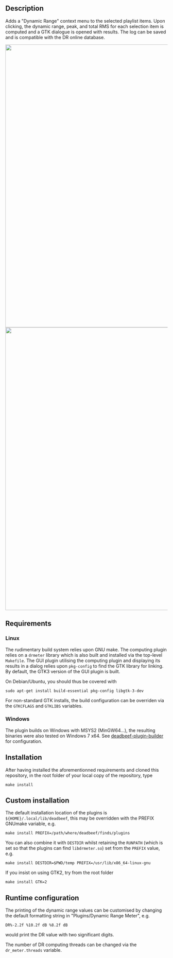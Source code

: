 ## Description
Adds a "Dynamic Range" context menu to the selected playlist items. Upon
clicking, the dynamic range, peak, and total RMS for each selection item is
computed and a GTK dialogue is opened with results. The log can be saved and is
compatible with the DR online database.

<img src="https://i.postimg.cc/d0rprMM0/linux.png" width="879">
<img src="https://i.postimg.cc/Qtbz3b8b/windows7.png" width="879">

## Requirements
### Linux
The rudimentary build system relies upon GNU make. The computing plugin relies
on a `drmeter` library which is also built and installed via the top-level
`Makefile`. The GUI plugin utilising the computing plugin and displaying its
results in a dialog relies upon `pkg-config` to find the GTK library for
linking. By default, the GTK3 version of the GUI plugin is built.

On Debian/Ubuntu, you should thus be covered with
```
sudo apt-get install build-essential pkg-config libgtk-3-dev
```
For non-standard GTK installs, the build configuration can be overriden via the
`GTKCFLAGS` and `GTKLIBS` variables.

### Windows
The plugin builds on Windows with MSYS2 (MinGW64...), the resulting binaries
were also tested on Windows 7 x64. See
[deadbeef-plugin-builder](https://github.com/DeaDBeeF-Player/deadbeef-plugin-builder)
for configuration.

## Installation
After having installed the aforementionned requirements and cloned this
repository, in the root folder of your local copy of the repository, type
```
make install
```

## Custom installation
The default installation location of the plugins is
`${HOME}/.local/lib/deadbeef`, this may be overridden with the PREFIX GNUmake
variable, e.g.
```
make install PREFIX=/path/where/deadbeef/finds/plugins
```
You can also combine it with `DESTDIR` whilst retaining the `RUNPATH` (which is set
so that the plugins can find `libdrmeter.so`) set from the `PREFIX` value, e.g.
```
make install DESTDIR=$PWD/temp PREFIX=/usr/lib/x86_64-linux-gnu
```
If you insist on using GTK2, try from the root folder
```
make install GTK=2
```

## Runtime configuration
The printing of the dynamic range values can be customised by changing the default
formatting string in "Plugins/Dynamic Range Meter", e.g.
```
DR%-2.2f %10.2f dB %8.2f dB
```
would print the DR value with two significant digits.

The number of DR computing threads can be changed via the `dr_meter.threads` variable.
